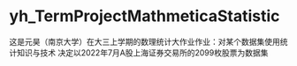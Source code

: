 # yh_TermProjectMathmeticaStatistic
这是元昊（南京大学）在大三上学期的数理统计大作业作业：对某个数据集使用统计知识与技术
决定以2022年7月A股上海证券交易所的2099枚股票为数据集
